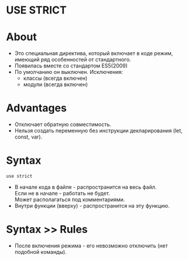 # USE STRICT

# About
- Это специальная директива, который включает в коде режим, имеющий ряд особенностей от стандартного.
- Появилась вместе со стандартом ES5(2009)
- По умолчанию он выключен. Исключения:
  - классы (всегда включен)
  - модули (всегда включен)

# Advantages
- Отключает обратную совместимость.
- Нельзя создать переменную без инструкции декларирования (let, const, var).

# Syntax
```
use strict
``` 
  - В начале кода в файле - распространится на весь файл.  
  Если не в начале - работать не будет.  
  Может располагаться под комментариями.
  - Внутри функции (вверху) - распространится на эту функцию.

# Syntax >> Rules
- После включения режима - его невозможно отключить (нет подобной команды).
